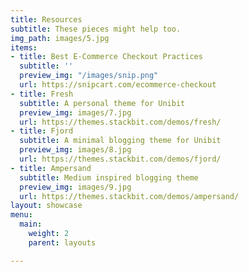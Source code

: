 ```yaml
---
title: Resources
subtitle: These pieces might help too.
img_path: images/5.jpg
items:
- title: Best E-Commerce Checkout Practices
  subtitle: ''
  preview_img: "/images/snip.png"
  url: https://snipcart.com/ecommerce-checkout
- title: Fresh
  subtitle: A personal theme for Unibit
  preview_img: images/7.jpg
  url: https://themes.stackbit.com/demos/fresh/
- title: Fjord
  subtitle: A minimal blogging theme for Unibit
  preview_img: images/8.jpg
  url: https://themes.stackbit.com/demos/fjord/
- title: Ampersand
  subtitle: Medium inspired blogging theme
  preview_img: images/9.jpg
  url: https://themes.stackbit.com/demos/ampersand/
layout: showcase
menu:
  main:
    weight: 2
    parent: layouts

---
```

